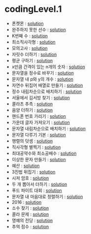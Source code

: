 # codingLevel.1
- 폰켓몬 : [solution](https://github.com/dlrms6172/programmers_coding_test_practice/blob/master/src/programmers/coding/codingLevel1/phoneketmon.java)
- 완주하지 못한 선수 : [solution](https://github.com/dlrms6172/programmers_coding_test_practice/blob/master/src/programmers/coding/codingLevel1/athletes_who_did_not_finish_the_race.java)
- K번째 수 : [solution](https://github.com/dlrms6172/programmers_coding_test_practice/blob/master/src/programmers/coding/codingLevel1/kth_number.java)
- 최소직사각형 : [solution](https://github.com/dlrms6172/programmers_coding_test_practice/blob/master/src/programmers/coding/codingLevel1/minimum_rectangle.java)
- 모의고사 : [solution](https://github.com/dlrms6172/programmers_coding_test_practice/blob/master/src/programmers/coding/codingLevel1/mock_exam.java)
- 자릿수 더하기 : [solution](https://github.com/dlrms6172/programmers_coding_test_practice/blob/master/src/programmers/coding/codingLevel1/add_digits.java)
- 평균 구하기 : [solution](https://github.com/dlrms6172/programmers_coding_test_practice/blob/master/src/programmers/coding/codingLevel1/find_the_average.java)
- x만큼 간격이 있는 n개의 숫자 : [solution](https://github.com/dlrms6172/programmers_coding_test_practice/blob/master/src/programmers/coding/codingLevel1/n_numbers_spaced_apart_by_x.java)
- 문자열을 정수로 바꾸기 : [solution](https://github.com/dlrms6172/programmers_coding_test_practice/blob/master/src/programmers/coding/codingLevel1/convert_string_to_integer.java)
- 문자열 내 p와 y의 개수 : [solution](https://github.com/dlrms6172/programmers_coding_test_practice/blob/master/src/programmers/coding/codingLevel1/number_of_p_and_y_in_string.java)
- 자연수 뒤집어 배열로 만들기 : [solution](https://github.com/dlrms6172/programmers_coding_test_practice/blob/master/src/programmers/coding/codingLevel1/flip_natural_numbers_into_array.java)
- 정수 내림차순으로 배치하기 : [solution](https://github.com/dlrms6172/programmers_coding_test_practice/blob/master/src/programmers/coding/codingLevel1/sort_by_integer_in_descending_order.java)
- 서울에서 김서방 찾기 : [solution](https://github.com/dlrms6172/programmers_coding_test_practice/blob/master/src/programmers/coding/codingLevel1/find_kim_seobang_in_Seoul.java)
- 콜라츠 추측 : [solution](https://github.com/dlrms6172/programmers_coding_test_practice/blob/master/src/programmers/coding/codingLevel1/colatz_guess.java)
- 음양 더하기 : [solution](https://github.com/dlrms6172/programmers_coding_test_practice/blob/master/src/programmers/coding/codingLevel1/yin_yang_plus.java)
- 핸드폰 번호 가리기 : [solution](https://github.com/dlrms6172/programmers_coding_test_practice/blob/master/src/programmers/coding/codingLevel1/hide_your_cell_phone_number.java)
- 가운데 글자 가져오기 : [solution](https://github.com/dlrms6172/programmers_coding_test_practice/blob/master/src/programmers/coding/codingLevel1/get_middle_letter.java)
- 문자열 내림차순으로 배치하기 : [solution](https://github.com/dlrms6172/programmers_coding_test_practice/blob/master/src/programmers/coding/codingLevel1/arrange_strings_in_descending_order.java)
- 문자열 다루기 기본 : [solution](https://github.com/dlrms6172/programmers_coding_test_practice/blob/master/src/programmers/coding/codingLevel1/string_handling_basics.java)
- 행렬의 덧셈 : [solution](https://github.com/dlrms6172/programmers_coding_test_practice/blob/master/src/programmers/coding/codingLevel1/matrix_addition.java)
- 직사각형 별찍기 : [solution](https://github.com/dlrms6172/programmers_coding_test_practice/blob/master/src/programmers/coding/codingLevel1/rectangular_star.java)
- 최대공약수와 최소공배수 : [solution](https://github.com/dlrms6172/programmers_coding_test_practice/blob/master/src/programmers/coding/codingLevel1/greatest_common_divisor_and_least_common_multiple.java)
- 이상한 문자 만들기 : [solution](https://github.com/dlrms6172/programmers_coding_test_practice/blob/master/src/programmers/coding/codingLevel1/create_strange_characters.java)
- 예산 : [solution](https://github.com/dlrms6172/programmers_coding_test_practice/blob/master/src/programmers/coding/codingLevel1/budget.java)
- 3진법 뒤집기 : [solution](https://github.com/dlrms6172/programmers_coding_test_practice/blob/master/src/programmers/coding/codingLevel1/ternary_reversal.java)
- 시저 암호 : [solution](https://github.com/dlrms6172/programmers_coding_test_practice/blob/master/src/programmers/coding/codingLevel1/caesar_cipher.java)
- 두 개 뽑아서 더하기 : [solution](https://github.com/dlrms6172/programmers_coding_test_practice/blob/master/src/programmers/coding/codingLevel1/take_two_and_add_them.java)
- 푸드 파이트 대회 : [solution](https://github.com/dlrms6172/programmers_coding_test_practice/blob/master/src/programmers/coding/codingLevel1/food_fighting_competition.java)
- 문자열 내 마음대로 정렬하기 : [solution](https://github.com/dlrms6172/programmers_coding_test_practice/blob/master/src/programmers/coding/codingLevel1/sort_strings_however_you_want.java)
- 2016 : [solution](https://github.com/dlrms6172/programmers_coding_test_practice/blob/master/src/programmers/coding/codingLevel1/year_2016.java)
- 소수 찾기 : [solution](https://github.com/dlrms6172/programmers_coding_test_practice/blob/master/src/programmers/coding/codingLevel1/find_prime_numbers.java)
- 콜라 문제 : [solution](https://github.com/dlrms6172/programmers_coding_test_practice/blob/master/src/programmers/coding/codingLevel1/cola_problem.java)
- 명예의 전당 : [solution](https://github.com/dlrms6172/programmers_coding_test_practice/blob/master/src/programmers/coding/codingLevel1/hall_of_fame.java)
- 추억 점수 : [solution](https://github.com/dlrms6172/programmers_coding_test_practice/blob/master/src/programmers/coding/codingLevel1/memory_score.java)